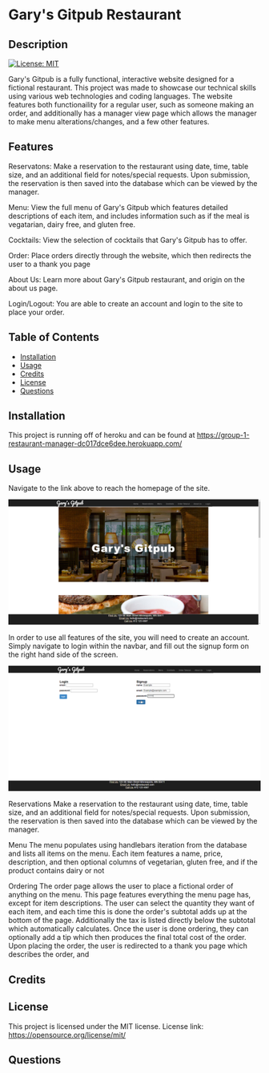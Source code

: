  # Gary's Gitpub Restaurant

## Description

[![License: MIT](https://img.shields.io/badge/License-MIT-yellow.svg)](https://opensource.org/licenses/MIT)

Gary's Gitpub is a fully functional, interactive website designed for a fictional restaurant. This project was made to showcase our technical skills using various web technologies and coding languages. The website features both functionaility for a regular user, such as someone making an order, and additionally has a manager view page which allows the manager to make menu alterations/changes, and a few other features. 

## Features
Reservatons: Make a reservation to the restaurant using date, time, table size, and an additional field for notes/special requests. Upon submission, the reservation is then saved into the database which can be viewed by the manager.

Menu: View the full menu of Gary's Gitpub which features detailed descriptions of each item, and includes information such as if the meal is vegatarian, dairy free, and gluten free.

Cocktails: View the selection of cocktails that Gary's Gitpub has to offer.

Order: Place orders directly through the website, which then redirects the user to a thank you page

About Us: Learn more about Gary's Gitpub restaurant, and origin on the about us page.

Login/Logout: You are able to create an account and login to the site to place your order.

## Table of Contents

- [Installation](#installation)
- [Usage](#usage)
- [Credits](#credits)
- [License](#license)
- [Questions](#questions)

## Installation

This project is running off of heroku and can be found at https://group-1-restaurant-manager-dc017dce6dee.herokuapp.com/

## Usage

Navigate to the link above to reach the homepage of the site.

![Example Image of the site](./public/images/README-Images/frontPage.png)

In order to use all features of the site, you will need to create an account. Simply navigate to login within the navbar, and fill out the signup form on the right hand side of the screen.

![Example Image of the site](./public/images/README-Images/loginPage.png)


Reservations
Make a reservation to the restaurant using date, time, table size, and an additional field for notes/special requests. Upon submission, the reservation is then saved into the database which can be viewed by the manager.

Menu
The menu populates using handlebars iteration from the database and lists all items on the menu. Each item features a name, price, description, and then optional columns of vegetarian, gluten free, and if the product contains dairy or not

Ordering
The order page allows the user to place a fictional order of anything on the menu. This page features everything the menu page has, except for item descriptions. The user can select the quantity they want of each item, and each time this is done the order's subtotal adds up at the bottom of the page. Additionally the tax is listed directly below the subtotal which automatically calculates. Once the user is done ordering, they can optionally add a tip which then produces the final total cost of the order. Upon placing the order, the user is redirected to a thank you page which describes the order, and 

## Credits



## License

This project is licensed under the MIT license. License link: https://opensource.org/license/mit/

## Questions



